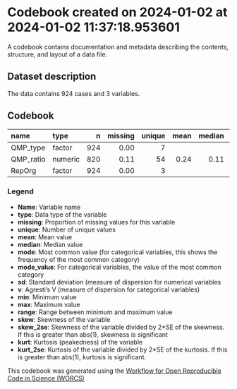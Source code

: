 Codebook created on 2024-01-02 at 2024-01-02 11:37:18.953601
================

A codebook contains documentation and metadata describing the contents,
structure, and layout of a data file.

## Dataset description

The data contains 924 cases and 3 variables.

## Codebook

| name      | type    |   n | missing | unique | mean | median |   mode | mode_value |  sd |    v |  min |  max | range | skew | skew_2se | kurt | kurt_2se |
|:----------|:--------|----:|--------:|-------:|-----:|-------:|-------:|:-----------|----:|-----:|-----:|-----:|------:|-----:|---------:|-----:|---------:|
| QMP_type  | factor  | 924 |    0.00 |      7 |      |        | 154.00 | Definition |     | 0.83 |      |      |       |      |          |      |          |
| QMP_ratio | numeric | 820 |    0.11 |     54 | 0.24 |   0.11 |   0.11 |            | 0.3 |      | 0.01 | 0.99 |  0.99 | 1.16 |     6.77 | 0.36 |     1.06 |
| RepOrg    | factor  | 924 |    0.00 |      3 |      |        | 462.00 | Original   |     | 0.50 |      |      |       |      |          |      |          |

### Legend

- **Name**: Variable name
- **type**: Data type of the variable
- **missing**: Proportion of missing values for this variable
- **unique**: Number of unique values
- **mean**: Mean value
- **median**: Median value
- **mode**: Most common value (for categorical variables, this shows the
  frequency of the most common category)
- **mode_value**: For categorical variables, the value of the most
  common category
- **sd**: Standard deviation (measure of dispersion for numerical
  variables
- **v**: Agresti’s V (measure of dispersion for categorical variables)
- **min**: Minimum value
- **max**: Maximum value
- **range**: Range between minimum and maximum value
- **skew**: Skewness of the variable
- **skew_2se**: Skewness of the variable divided by 2\*SE of the
  skewness. If this is greater than abs(1), skewness is significant
- **kurt**: Kurtosis (peakedness) of the variable
- **kurt_2se**: Kurtosis of the variable divided by 2\*SE of the
  kurtosis. If this is greater than abs(1), kurtosis is significant.

This codebook was generated using the [Workflow for Open Reproducible
Code in Science (WORCS)](https://osf.io/zcvbs/)
